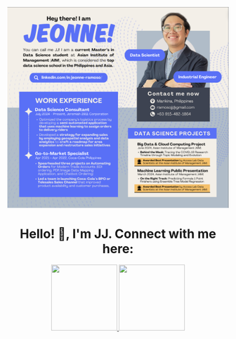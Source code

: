 !['JJ_Banner'](JJ_BANNER.png)

<h1 align="center"><b>Hello! 👋, I'm JJ. Connect with me here:</b></h1>

<div align="center">
    <a href="mailto:ramosojj@gmail.com">
        <img src="https://img.shields.io/badge/Gmail-D14836?style=for-the-badge&logo=gmail&logoColor=white" style="width:150px; height:150px;">
    </a>
    <a href="https://www.linkedin.com/in/jeonne-ramoso/">
        <img src="https://img.shields.io/badge/LinkedIn-0077B5?style=for-the-badge&logo=linkedin&logoColor=white" style="width:150px; height:150px;">
    </a>
    
</div>
